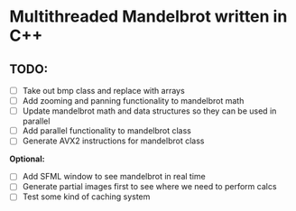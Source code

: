 # Multithreaded Mandelbrot written in C++

## TODO:

- [ ] Take out bmp class and replace with arrays
- [ ] Add zooming and panning functionality to mandelbrot math
- [ ] Update mandelbrot math and data structures so they can be used in parallel
- [ ] Add parallel functionality to mandelbrot class
- [ ] Generate AVX2 instructions for mandelbrot class

**Optional:**

- [ ] Add SFML window to see mandelbrot in real time
- [ ] Generate partial images first to see where we need to perform calcs
- [ ] Test some kind of caching system
